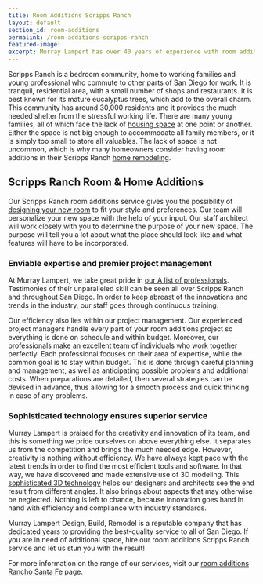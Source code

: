 ```yaml
---
title: Room Additions Scripps Ranch
layout: default
section_id: room-additions
permalink: /room-additions-scripps-ranch
featured-image:
excerpt: Murray Lampert has over 40 years of experience with room additions in Scripps Ranch, San Diego. Take your Scripps Ranch home addition to the next level with us.
---
```


Scripps Ranch is a bedroom community, home to working families and young professional who commute to other parts of San Diego for work. It is tranquil, residential area, with a small number of shops and restaurants. It is best known for its mature eucalyptus trees, which add to the overall charm. This community has around 30,000 residents and it provides the much needed shelter from the stressful working life. There are many young families, all of which face the lack of <a href="http://murraylampert.com/san-diego-room-additions/">housing space</a> at one point or another. Either the space is not big enough to accommodate all family members, or it is simply too small to store all valuables. The lack of space is not uncommon, which is why many homeowners consider having room additions in their Scripps Ranch <a href="http://murraylampert.com/">home remodeling</a>.

## Scripps Ranch Room & Home Additions

Our Scripps Ranch room additions service gives you the possibility of <a href="http://murraylampert.com/san-diego-home-design-services/">designing your new room</a> to fit your style and preferences. Our team will personalize your new space with the help of your input. Our staff architect will work closely with you to determine the purpose of your new space. The purpose will tell you a lot about what the place should look like and what features will have to be incorporated.
<h3>Enviable expertise and premier project management</h3>
At Murray Lampert, we take great pride in <a href="http://murraylampert.com/about-murray-lampert-design-build-remodel/">our A list of professionals</a>. Testimonies of their unparalleled skill can be seen all over Scripps Ranch and throughout San Diego. In order to keep abreast of the innovations and trends in the industry, our staff goes through continuous training.

Our efficiency also lies within our project management. Our experienced project managers handle every part of your room additions project so everything is done on schedule and within budget. Moreover, our professionals make an excellent team of individuals who work together perfectly. Each professional focuses on their area of expertise, while the common goal is to stay within budget. This is done through careful planning and management, as well as anticipating possible problems and additional costs. When preparations are detailed, then several strategies can be devised in advance, thus allowing for a smooth process and quick thinking in case of any problems.
<h3>Sophisticated technology ensures superior service</h3>
Murray Lampert is praised for the creativity and innovation of its team, and this is something we pride ourselves on above everything else. It separates us from the competition and brings the much needed edge. However, creativity is nothing without efficiency. We have always kept pace with the latest trends in order to find the most efficient tools and software. In that way, we have discovered and made extensive use of 3D modeling. This <a href="http://murraylampert.com/3d-architectural-rendering-services/">sophisticated 3D technology</a> helps our designers and architects see the end result from different angles. It also brings about aspects that may otherwise be neglected. Nothing is left to chance, because innovation goes hand in hand with efficiency and compliance with industry standards.

Murray Lampert Design, Build, Remodel is a reputable company that has dedicated years to providing the best-quality service to all of San Diego. If you are in need of additional space, hire our room additions Scripps Ranch service and let us stun you with the result!

For more information on the range of our services, visit our <a href="http://murraylampert.com/room-additions-rancho-santa-fe+">room additions Rancho Santa Fe</a> page.
